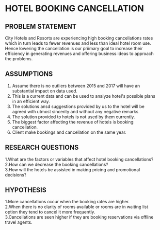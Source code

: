 #  HOTEL BOOKING CANCELLATION

## PROBLEM STATEMENT
City Hotels and Resorts are experiencing high booking cancellations rates which in turn leads to fewer revenues and less than ideal hotel room use.
Hence lowering the cancellation is our priimary goal to increase their efficiency in generating revenues and offering business ideas to approach the problems.

## ASSUMPTIONS
1. Assume there is no outliers between 2015 and 2017 will have an substantial impact on data used.
2. This is a current data and can be used to analyze  hotel's possible plans in an efficient way.
3. The solutions ansd suggestions provided by us to the hotel will be agreed with utmost sincerity and without any negative remarks.
4. The solution provided to hotels is not used by them currently.
5. The biggest factor affecting the revenue of hotels is booking cancellation.
6. Client make bookings and cancellation on the same year.
   
## RESEARCH QUESTIONS
1.What are the factors or variables that affect hotel booking cancellations?  <br>
2.How can we decrease the booking cancellations?  <br>
3.How will the hotels be assisted in making pricing and promotional decisions?  <br>

## HYPOTHESIS
1.More cancellations occur when the booking rates are higher.  <br>
2.When there is no clarity of rooms available or rooms are in waiting list option they tend to cancel it more frequently.  <br>
3.Cancellations are seen higher if they are booking reservations via offline travel agents.  <br>
